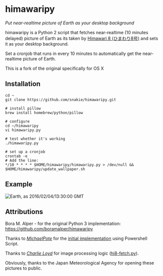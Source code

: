 # himawaripy
*Put near-realtime picture of Earth as your desktop background*

himawaripy is a Python 2 script that fetches near-realtime (10 minutes delayed)
picture of Earth as its taken by
[Himawari 8 (ひまわり8号)](https://en.wikipedia.org/wiki/Himawari_8) and sets it
as your desktop background.

Set a cronjob that runs in every 10 minutes to automatically get the
near-realtime picture of Earth.

This is a fork of the original specifically for OS X

## Installation
    cd ~
    git clone https://github.com/snakie/himawaripy.git

    # install pillow
    brew install homebrew/python/pillow
    
    # configure
    cd ~/himawaripy
    vi himawaripy.py
    
    # test whether it's working
    ./himawaripy.py
    
    # set up a cronjob
    crontab -e
    # Add the line:
    */10 * * * * $HOME/himawaripy/himawaripy.py > /dev/null && $HOME/himawaripy/update_wallpaper.sh 
    
## Example
![Earth, as 2016/02/04/13:30:00 GMT](http://i.imgur.com/4XA6WaM.jpg)
    
## Attributions
Bora M. Alper - for the original Python 3 implementation: https://github.com/boramalper/himawaripy

Thanks to *[MichaelPote](https://github.com/MichaelPote)* for the [initial
implementation](https://gist.github.com/MichaelPote/92fa6e65eacf26219022) using
Powershell Script.

Thanks to *[Charlie Loyd](https://github.com/celoyd)* for image processing logic
([hi8-fetch.py](https://gist.github.com/celoyd/39c53f824daef7d363db)).

Obviously, thanks to the Japan Meteorological Agency for opening these pictures
to public.
